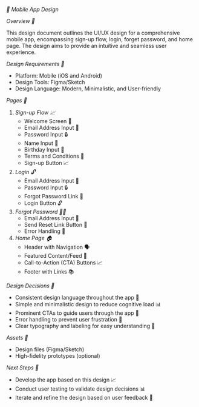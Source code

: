 *📱 Mobile App Design*

*Overview 📄*

This design document outlines the UI/UX design for a comprehensive mobile app, encompassing sign-up flow, login, forget password, and home page. The design aims to provide an intuitive and seamless user experience.

*Design Requirements 📝*

- Platform: Mobile (iOS and Android)
- Design Tools: Figma/Sketch
- Design Language: Modern, Minimalistic, and User-friendly

*Pages 📁*

1. *Sign-up Flow 📈*
    - Welcome Screen 🎉
    - Email Address Input 📧
    - Password Input 🔒
    - Name Input 📝
    - Birthday Input 🎂
    - Terms and Conditions 📜
    - Sign-up Button 📈
2. *Login 🔓*
    - Email Address Input 📧
    - Password Input 🔒
    - Forgot Password Link 🤔
    - Login Button 🔓
3. *Forgot Password 🙅‍♂️*
    - Email Address Input 📧
    - Send Reset Link Button 📲
    - Error Handling 🚫
4. *Home Page 🏠*
    - Header with Navigation 🗣️
    - Featured Content/Feed 📄
    - Call-to-Action (CTA) Buttons 📈
    - Footer with Links 📚

*Design Decisions 🤔*

- Consistent design language throughout the app 💬
- Simple and minimalistic design to reduce cognitive load 📊
- Prominent CTAs to guide users through the app 📍
- Error handling to prevent user frustration 🚫
- Clear typography and labeling for easy understanding 📝

*Assets 📁*

- Design files (Figma/Sketch)
- High-fidelity prototypes (optional)

*Next Steps 📅*

- Develop the app based on this design 📈
- Conduct user testing to validate design decisions 📊
- Iterate and refine the design based on user feedback 💬
